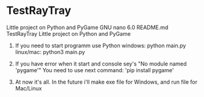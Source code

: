 # TestRayTray
Little project on Python and PyGame
  GNU nano 6.0                                    README.md                                             
TestRayTray
Little project on Python and PyGame

1) If you need to start programm use Python 
windows: python main.py
linux/mac: python3 main.py

2) If you have error when it start and console sey's "No module named 'pygame'"
You need to use next command: 'pip install pygame'

3) At now it's all. In the future i'll make exe file for Windows, and run file for Mac/Linux








